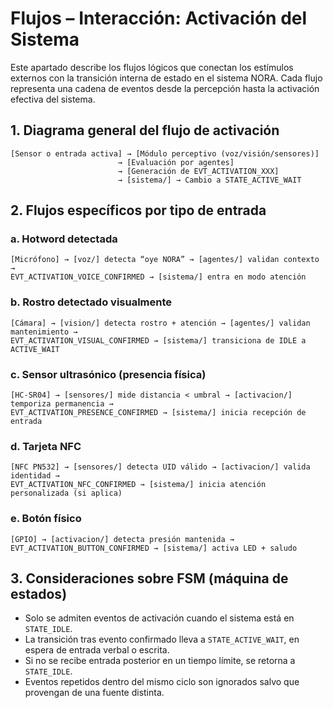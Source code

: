 # Flujos – Interacción: Activación del Sistema

Este apartado describe los flujos lógicos que conectan los estímulos externos con la transición interna de estado en el sistema NORA. Cada flujo representa una cadena de eventos desde la percepción hasta la activación efectiva del sistema.

## 1. Diagrama general del flujo de activación

```plaintext
[Sensor o entrada activa] → [Módulo perceptivo (voz/visión/sensores)]
                        → [Evaluación por agentes]
                        → [Generación de EVT_ACTIVATION_XXX]
                        → [sistema/] → Cambio a STATE_ACTIVE_WAIT
```

## 2. Flujos específicos por tipo de entrada

### a. Hotword detectada

```plaintext
[Micrófono] → [voz/] detecta “oye NORA” → [agentes/] validan contexto →
EVT_ACTIVATION_VOICE_CONFIRMED → [sistema/] entra en modo atención
```

### b. Rostro detectado visualmente

```plaintext
[Cámara] → [vision/] detecta rostro + atención → [agentes/] validan mantenimiento →
EVT_ACTIVATION_VISUAL_CONFIRMED → [sistema/] transiciona de IDLE a ACTIVE_WAIT
```

### c. Sensor ultrasónico (presencia física)

```plaintext
[HC-SR04] → [sensores/] mide distancia < umbral → [activacion/] temporiza permanencia →
EVT_ACTIVATION_PRESENCE_CONFIRMED → [sistema/] inicia recepción de entrada
```

### d. Tarjeta NFC

```plaintext
[NFC PN532] → [sensores/] detecta UID válido → [activacion/] valida identidad →
EVT_ACTIVATION_NFC_CONFIRMED → [sistema/] inicia atención personalizada (si aplica)
```

### e. Botón físico

```plaintext
[GPIO] → [activacion/] detecta presión mantenida →
EVT_ACTIVATION_BUTTON_CONFIRMED → [sistema/] activa LED + saludo
```

## 3. Consideraciones sobre FSM (máquina de estados)

* Solo se admiten eventos de activación cuando el sistema está en `STATE_IDLE`.
* La transición tras evento confirmado lleva a `STATE_ACTIVE_WAIT`, en espera de entrada verbal o escrita.
* Si no se recibe entrada posterior en un tiempo límite, se retorna a `STATE_IDLE`.
* Eventos repetidos dentro del mismo ciclo son ignorados salvo que provengan de una fuente distinta.

